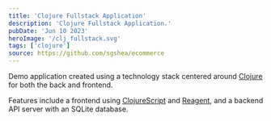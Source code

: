```yaml
---
title: 'Clojure Fullstack Application'
description: 'Clojure Fullstack Application.'
pubDate: 'Jun 10 2023'
heroImage: '/clj_fullstack.svg'
tags: ['clojure']
source: https://github.com/sgshea/ecommerce
---
```


Demo application created using a technology stack centered around [Clojure](https://clojure.org/) for both the back and frontend.

Features include a frontend using [ClojureScript](https://clojurescript.org/) and [Reagent](https://reagent-project.github.io/), and a backend API server with an SQLite database.
